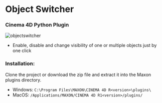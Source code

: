 # Object Switcher
### Cinema 4D Python Plugin

![objectswitcher](https://raw.githubusercontent.com/safina3d/c4d-random-color/master/RandomColor/res/color.tif")

- Enable, disable and change visibility of one or multiple objects just by one click

### Installation:

Clone the project or download the zip file and extract it into the Maxon plugins directory.

- Windows: `C:\Program Files\MAXON\CINEMA 4D R<version>\plugins\`
- MacOS: `/Applications/MAXON/CINEMA 4D R1<version>/plugins/`
